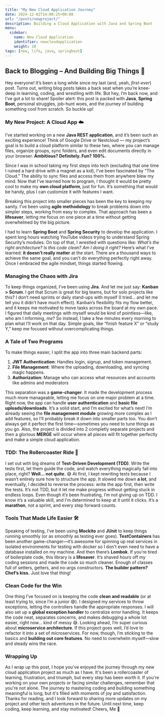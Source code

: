 ```yaml
---
title: "My New Cloud Application Journey"
date: 2024-12-02T14:00:25+00:00
url: "/posts/newproject/"
description: Building a Cloud Application with Java and Spring Boot
menu:
  sidebar:
    name: New Cloud Application
    identifier: newcloudapplication
    weight: 10
tags: [new, life, java, springboot]
---
```

## Back to Blogging – And Building Big Things 🚀

Hey everyone! It’s been a long while since my last (and, yeah, *first-ever*) post. Turns out, writing blog posts takes a back seat when you’re knee-deep in learning, coding, and wrestling with life. But hey, I’m back now, and I’ve got a lot to share! Spoiler alert: this post is packed with **Java**, **Spring Boot**, personal struggles, job-hunt woes, and the journey of building something cool from scratch. So buckle up!

### My New Project: A Cloud App ☁️

I’ve started working on a new **Java REST application**, and it’s been such an exciting experience! Think of Google Drive or Nextcloud — my project’s goal is to build a cloud platform similar to these two, where you can manage files, organize groups, sync folders, and even edit documents directly in your browser. **Ambitious? Definitely. Fun? 100%.**

Since I was in school taking my first steps into tech (excluding that one time I ruined a hard drive with a magnet as a kid), I’ve been fascinated by "The Cloud." The ability to sync files and access them from anywhere blew my mind. Now that I’ve learned how to program, I thought it would be pretty cool to make my **own cloud platform**, just for fun. It’s something that would be handy, plus I can customize it with features I want.

Breaking this project into smaller pieces has been the key to keeping my sanity. I’ve been using **agile methodology** to break problems down into simpler steps, working from easy to complex. That approach has been a **lifesaver**, letting me focus on one piece at a time without getting overwhelmed by the big picture.

I had to learn **Spring Boot** and **Spring Security** to develop the application. I spent long hours watching YouTube videos trying to understand Spring Security’s modules. On top of that, I wrestled with questions like: *What’s the right architecture? Is this code clean? Am I doing it right?* Here’s what I’ve learned: **it doesn’t really matter** at the start. There are a thousand ways to achieve the same goal, and you can’t do everything perfectly right away. Once I embraced the agile mindset, things started flowing.

### Managing the Chaos with Jira

To keep things organized, I’ve been using **Jira**. And let me just say: **Kanban > Scrum**. I get that Scrum is great for big teams, but for solo projects like this? I don’t need sprints or daily stand-ups with myself (I tried... and let me tell you it didn't have much effect). Kanban’s flexibility fits my flow better, and it keeps me motivated to move tasks across the board at my own pace. I figured that daily meetings with myself would be kind of pointless—like, who am I informing, *me*? So instead, I take a few minutes every morning to plan what I’ll work on that day. Simple goals, like “finish feature X” or “study Y,” keep me focused without overcomplicating things.

### A Tale of Two Programs

To make things easier, I split the app into three main backend parts:
1. **JWT Authentication**: Handles login, signup, and token management.
2. **File Management**: Where the uploading, downloading, and syncing magic happens.
3. **Authorization**: Manage who can access what resources and accounts like admins and moderators

This separation was a **game-changer**. It made the development process much more manageable, letting me focus on one major problem at a time. Right now, the app can handle **user authentication** and **basic file uploads/downloads**. It’s a solid start, and I’m excited for what’s next! I’m already seeing the **file management module** growing more complex as I add features, so I’ll probably break it down into smaller parts too. You don’t always get it perfect the first time—sometimes you need to tune things as you go. Also, the project is divided into 2 completly separate projects and then a glorious **MERGE** will occur where all pieces will fit together perfectly and make a simple cloud application.

### TDD: The Rollercoaster Ride 🎢

I set out with big dreams of **Test-Driven Development (TDD)**. Write the tests first, let them guide the code, and watch everything magically fall into place, right? **Well… not quite.** 😅 At first, I kept rewriting tests because I wasn’t entirely sure how to structure the app. It slowed me down **a lot**, and eventually, I decided to reverse the process: write the app first, then write the tests. It’s not TDD, but it let me make progress without getting stuck in endless loops. Even though it’s been frustrating, I’m not giving up on TDD. I know it’s a valuable skill, and I’m determined to keep at it until it clicks. It’s a **marathon**, not a sprint, and every step forward counts.

### Tools That Made Life Easier 🛠️

Speaking of testing, I’ve been using **Mockito** and **JUnit** to keep things running smoothly (or as smoothly as testing ever goes). **TestContainers** has been another game-changer—it’s awesome for spinning up real services in isolated environments for testing with docker so I don't even need to have a database installed on my machine. And then there’s **Lombok**. If you’re tired of boilerplate code, this library is a **lifesaver**. It’s shaved hours off my coding sessions and made the code so much cleaner. Enough of classes full of setters, getters, and no-args constructors. **The builder pattern? Chef’s kiss.** Just love that thing!

### Clean Code for the Win

One thing I’ve focused on is keeping the code **clean and readable** (or at least trying to, since I’m a junior 😅). I designed my services to throw exceptions, letting the controllers handle the appropriate responses. I will also set up a **global exception handler** to centralize error handling. It keeps the code neat, separates concerns, and makes debugging a whole lot easier, right now... kind of messy 😅. Looking ahead, I’m super curious about **microservice architecture**. If this project goes well, I’d love to refactor it into a set of microservices. For now, though, I’m sticking to the basics and **building out core features**. No need to overwhelm myself—slow and steady wins the race.


### Wrapping Up

As I wrap up this post, I hope you've enjoyed the journey through my new cloud application project as much as I have. It's been a rollercoaster of learning, frustration, and triumph, but every step has been worth it.
If you're working on your own projects or facing similar challenges, remember that you're not alone. The journey to mastering coding and building something meaningful is long, but it's filled with moments of joy and satisfaction.
Thanks for reading, and I look forward to sharing more updates on my project and other tech adventures in the future. Until next time, keep coding, keep learning, and stay motivated!
Cheers,
Me 🙌
